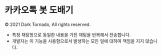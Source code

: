 # 카카오톡 봇 도배기

© 2021 Dark Tornado, All rights reserved.

* 특정 채팅방으로 동일한 내용을 가진 채팅을 반복해서 전송합니다.
* 개발자는 이 기능을 사용함으로서 발생하는 모든 일에 대하여 책임을 지지 않습니다.

